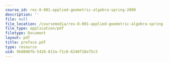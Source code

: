```yaml
---
course_id: res-8-001-applied-geometric-algebra-spring-2009
description: ''
file: null
file_location: /coursemedia/res-8-001-applied-geometric-algebra-spring-2009/9b8808fb5426813af1c86240f18e75c3_preface.pdf
file_type: application/pdf
filetype: Document
layout: pdf
title: preface.pdf
type: resource
uid: 9b8808fb-5426-813a-f1c8-6240f18e75c3
---
```

